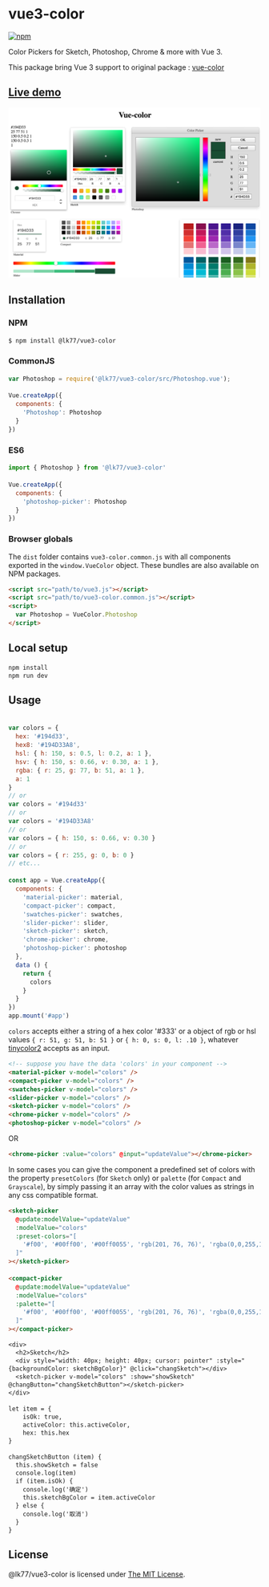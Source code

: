 # vue3-color

[![npm](https://img.shields.io/npm/v/@lk77/vue3-color.svg)](https://www.npmjs.com/package/@lk77/vue3-color)

Color Pickers for Sketch, Photoshop, Chrome & more with Vue 3.

This package bring Vue 3 support to original package : [vue-color](https://www.npmjs.com/package/vue-color)

## [Live demo](https://lk77.github.io/vue3-color/)

![intro](./src/assets/intro.png)

## Installation

### NPM
```bash
$ npm install @lk77/vue3-color
```

### CommonJS
```js
var Photoshop = require('@lk77/vue3-color/src/Photoshop.vue');

Vue.createApp({
  components: {
    'Photoshop': Photoshop
  }
})
```

### ES6
```js
import { Photoshop } from '@lk77/vue3-color'

Vue.createApp({
  components: {
    'photoshop-picker': Photoshop
  }
})
```

### Browser globals
The `dist` folder contains `vue3-color.common.js` with all components exported in the <code>window.VueColor</code> object. These bundles are also available on NPM packages.

```html
<script src="path/to/vue3.js"></script>
<script src="path/to/vue3-color.common.js"></script>
<script>
  var Photoshop = VueColor.Photoshop
</script>
```

## Local setup

```
npm install
npm run dev
```

## Usage

```js

var colors = {
  hex: '#194d33',
  hex8: '#194D33A8',
  hsl: { h: 150, s: 0.5, l: 0.2, a: 1 },
  hsv: { h: 150, s: 0.66, v: 0.30, a: 1 },
  rgba: { r: 25, g: 77, b: 51, a: 1 },
  a: 1
}
// or
var colors = '#194d33'
// or
var colors = '#194D33A8'
// or 
var colors = { h: 150, s: 0.66, v: 0.30 }
// or 
var colors = { r: 255, g: 0, b: 0 }
// etc...

const app = Vue.createApp({
  components: {
    'material-picker': material,
    'compact-picker': compact,
    'swatches-picker': swatches,
    'slider-picker': slider,
    'sketch-picker': sketch,
    'chrome-picker': chrome,
    'photoshop-picker': photoshop
  },
  data () {
    return {
      colors
    }
  }
})
app.mount('#app')
```

`colors` accepts either a string of a hex color '#333' or a object of rgb or hsl values `{ r: 51, g: 51, b: 51 }` or `{ h: 0, s: 0, l: .10 }`, whatever [tinycolor2](https://www.npmjs.com/package/tinycolor2) accepts as an input.

```html
<!-- suppose you have the data 'colors' in your component -->
<material-picker v-model="colors" />
<compact-picker v-model="colors" />
<swatches-picker v-model="colors" />
<slider-picker v-model="colors" />
<sketch-picker v-model="colors" />
<chrome-picker v-model="colors" />
<photoshop-picker v-model="colors" />
```

OR

```html
<chrome-picker :value="colors" @input="updateValue"></chrome-picker>
```

In some cases you can give the component a predefined set of colors with the property `presetColors` (for `Sketch` only) or `palette` (for `Compact` and `Grayscale`), by simply passing it an array with the color values as strings in any css compatible format.

```html
<sketch-picker 
  @update:modelValue="updateValue"
  :modelValue="colors"
  :preset-colors="[ 
    '#f00', '#00ff00', '#00ff0055', 'rgb(201, 76, 76)', 'rgba(0,0,255,1)', 'hsl(89, 43%, 51%)', 'hsla(89, 43%, 51%, 0.6)'
  ]"
></sketch-picker>

<compact-picker 
  @update:modelValue="updateValue"
  :modelValue="colors"
  :palette="[ 
    '#f00', '#00ff00', '#00ff0055', 'rgb(201, 76, 76)', 'rgba(0,0,255,1)', 'hsl(89, 43%, 51%)', 'hsla(89, 43%, 51%, 0.6)'
  ]"
></compact-picker>
```

```
<div>
  <h2>Sketch</h2>
  <div style="width: 40px; height: 40px; cursor: pointer" :style="{backgroundColor: sketchBgColor}" @click="changSketch"></div>
  <sketch-picker v-model="colors" :show="showSketch" @changButton="changSketchButton"></sketch-picker>
</div>

let item = {
    isOk: true,
    activeColor: this.activeColor,
    hex: this.hex
}

changSketchButton (item) {
  this.showSketch = false
  console.log(item)
  if (item.isOk) {
    console.log('确定')
    this.sketchBgColor = item.activeColor
  } else {
    console.log('取消')
  }
}

```

## License

@lk77/vue3-color is licensed under [The MIT License](LICENSE).
